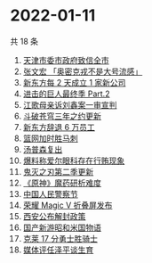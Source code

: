 # 2022-01-11

共 18 条

<!-- BEGIN -->
<!-- 最后更新时间 Tue Jan 11 2022 07:15:04 GMT+0800 (China Standard Time) -->

1. [天津市委市政府致信全市](https://www.zhihu.com/search?q=天津疫情)
1. [张文宏 「奥密克戎不是大号流感」](https://www.zhihu.com/search?q=奥密克戎)
1. [新东方每 2 天成立 1 家新公司](https://www.zhihu.com/search?q=新东方)
1. [进击的巨人最终季 Part.2](https://www.zhihu.com/search?q=进击的巨人)
1. [江歌母亲诉刘鑫案一审宣判](https://www.zhihu.com/search?q=江歌案)
1. [斗破苍穹三年之约更新](https://www.zhihu.com/search?q=斗破苍穹三年之约)
1. [新东方辞退 6 万员工](https://www.zhihu.com/search?q=新东方辞退员工)
1. [篮网加时胜马刺](https://www.zhihu.com/search?q=篮网)
1. [汤普森复出](https://www.zhihu.com/search?q=汤普森复出)
1. [爆料称爱尔眼科存在行贿现象](https://www.zhihu.com/search?q=爱尔眼科)
1. [鬼灭之刃第二季更新](https://www.zhihu.com/search?q=鬼灭之刃)
1. [《原神》魔药研析难度](https://www.zhihu.com/search?q=原神)
1. [中国人民警察节](https://www.zhihu.com/search?q=中国人民警察节)
1. [荣耀 Magic V 折叠屏发布](https://www.zhihu.com/search?q=荣耀折叠屏)
1. [西安公布解封政策](https://www.zhihu.com/search?q=西安解封)
1. [国产新游昭和米国物语](https://www.zhihu.com/search?q=昭和米国物语)
1. [克莱 17 分勇士胜骑士](https://www.zhihu.com/search?q=勇士)
1. [媒体评任泽平谈生育](https://www.zhihu.com/search?q=任泽平)

<!-- END -->
